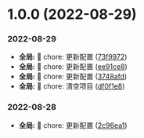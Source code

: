 # 1.0.0 (2022-08-29)


### 2022-08-29

* **全局:** 🧱 chore: 更新配置 ([73f9972](https://github.com/jianfengtheboy/vue-admin-ui/commit/73f9972))
* **全局:** 🧱 chore: 更新配置 ([ee91ce8](https://github.com/jianfengtheboy/vue-admin-ui/commit/ee91ce8))
* **全局:** 🧱 chore: 更新配置 ([3748afd](https://github.com/jianfengtheboy/vue-admin-ui/commit/3748afd))
* **全局:** 🧱 chore: 清空项目 ([df0f1e8](https://github.com/jianfengtheboy/vue-admin-ui/commit/df0f1e8))


### 2022-08-28

* **全局:** 🧱 chore: 更新配置 ([2c96ea1](https://github.com/jianfengtheboy/vue-admin-ui/commit/2c96ea1))



